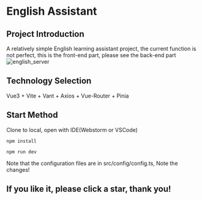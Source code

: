 # English Assistant

## Project Introduction

A relatively simple English learning assistant project, the current function is not perfect, this is the front-end part, please see the back-end part
![english_server](https://github.com/AB-programming/english_server)

## Technology Selection

Vue3 + Vite + Vant + Axios + Vue-Router + Pinia

## Start Method

Clone to local, open with IDE(Webstorm or VSCode)
```shell
npm install
```

```shell
npm run dev
```

Note that the configuration files are in src/config/config.ts, Note the changes!

## If you like it, please click a star, thank you!
